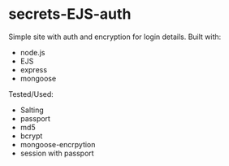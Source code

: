 # secrets-EJS-auth

Simple site with auth and encryption for login details. 
Built with:
  - node.js
  - EJS 
  - express
  - mongoose

  Tested/Used:
  - Salting
  - passport
  - md5
  - bcrypt
  - mongoose-encrpytion
  - session with passport
